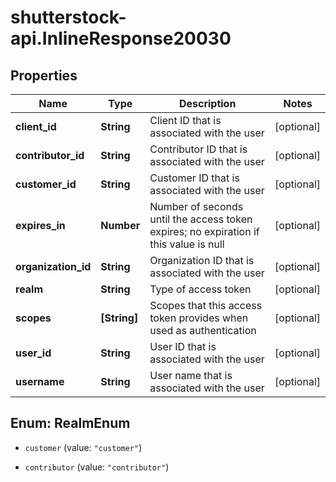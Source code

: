 # shutterstock-api.InlineResponse20030

## Properties
Name | Type | Description | Notes
------------ | ------------- | ------------- | -------------
**client_id** | **String** | Client ID that is associated with the user | [optional] 
**contributor_id** | **String** | Contributor ID that is associated with the user | [optional] 
**customer_id** | **String** | Customer ID that is associated with the user | [optional] 
**expires_in** | **Number** | Number of seconds until the access token expires; no expiration if this value is null | [optional] 
**organization_id** | **String** | Organization ID that is associated with the user | [optional] 
**realm** | **String** | Type of access token | [optional] 
**scopes** | **[String]** | Scopes that this access token provides when used as authentication | [optional] 
**user_id** | **String** | User ID that is associated with the user | [optional] 
**username** | **String** | User name that is associated with the user | [optional] 


<a name="RealmEnum"></a>
## Enum: RealmEnum


* `customer` (value: `"customer"`)

* `contributor` (value: `"contributor"`)




